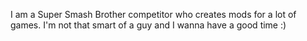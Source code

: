 I am a Super Smash Brother competitor who creates mods for a lot of games. I'm not that smart of a guy and I wanna have a good time :) 
